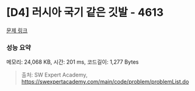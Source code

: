 # [D4] 러시아 국기 같은 깃발 - 4613 

[문제 링크](https://swexpertacademy.com/main/code/problem/problemDetail.do?contestProbId=AWQl9TIK8qoDFAXj) 

### 성능 요약

메모리: 24,068 KB, 시간: 201 ms, 코드길이: 1,277 Bytes



> 출처: SW Expert Academy, https://swexpertacademy.com/main/code/problem/problemList.do